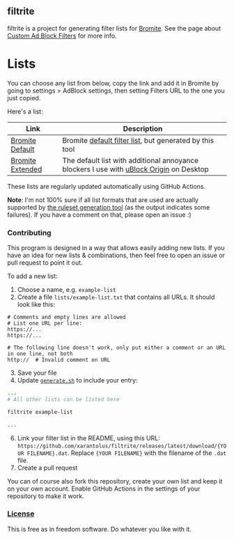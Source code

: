 ## filtrite
filtrite is a project for generating filter lists for [Bromite](https://www.bromite.org/).
See the page about [Custom Ad Block Filters](https://www.bromite.org/custom-filters) for more info.

# Lists
You can choose any list from below, copy the link and add it in Bromite by going to settings > AdBlock settings, then setting Filters URL to the one you just copied.

Here's a list:


| Link | Description  |
| ------ | ------|
| [Bromite Default](https://github.com/xarantolus/filtrite/releases/latest/download/bromite-default.dat) | Bromite [default filter list](https://github.com/bromite/filters), but generated by this tool |
| [Bromite Extended](https://github.com/xarantolus/filtrite/releases/latest/download/eadu.dat) | The default list with additional annoyance blockers I use with [uBlock Origin](https://github.com/gorhill/uBlock) on Desktop |

These lists are regularly updated automatically using GitHub Actions.

**Note**: I'm not 100% sure if all list formats that are used are actually supported by [the ruleset generation tool](https://github.com/xarantolus/subresource_filter_tools) (as the output indicates some failures). If you have a comment on that, please open an issue :)

### Contributing
This program is designed in a way that allows easily adding new lists. 
If you have an idea for new lists & combinations, then feel free to open an issue or pull request to point it out.

To add a new list:

1. Choose a name, e.g. `example-list`
2. Create a file `lists/example-list.txt` that contains all URLs. It should look like this:
```
# Comments and empty lines are allowed
# List one URL per line:
https://...
https://...

# The following line doesn't work, only put either a comment or an URL in one line, not both
http://  # Invalid comment on URL
```
3. Save your file
4. Update [`generate.sh`](generate.sh) to include your entry:
```bash
...
# All other lists can be listed here

filtrite example-list

...
```
6. Link your filter list in the README, using this URL: `https://github.com/xarantolus/filtrite/releases/latest/download/{YOUR FILENAME}.dat`. Replace `{YOUR FILENAME}` with the filename of the `.dat` file.
7. Create a pull request


You can of course also fork this repository, create your own list and keep it on your own account. 
Enable GitHub Actions in the settings of your repository to make it work.

### [License](LICENSE)
This is free as in freedom software. Do whatever you like with it.
